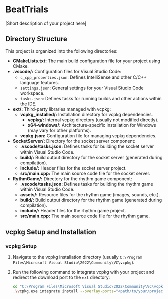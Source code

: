 # BeatTrials

[Short description of your project here]

## Directory Structure

This project is organized into the following directories:

* **CMakeLists.txt:** The main build configuration file for your project using CMake.
* **.vscode/:** Configuration files for Visual Studio Code:
    * `c_cpp_properties.json`: Defines IntelliSense and other C/C++ language features.
    * `settings.json`: General settings for your Visual Studio Code workspace.
    * `tasks.json`: Defines tasks for running builds and other actions within the IDE.
* **ext/:** Third-party libraries managed with vcpkg:
    * **vcpkg_installed/:** Installation directory for vcpkg dependencies.
        * **vcpkg/:** Internal vcpkg directory (usually not modified directly).
        * **x64-windows/:** Architecture-specific installation for Windows (may vary for other platforms).
    * **vcpkg.json:** Configuration file for managing vcpkg dependencies.
* **SocketServer/:** Directory for the socket server component:
    * **.vscode/tasks.json:** Defines tasks for building the socket server within Visual Studio Code.
    * **build/:** Build output directory for the socket server (generated during compilation).
    * **include/:** Header files for the socket server project.
    * **src/main.cpp:** The main source code file for the socket server.
* **RythmGame/:** Directory for the rhythm game component:
    * **.vscode/tasks.json:** Defines tasks for building the rhythm game within Visual Studio Code.
    * **assets/:** Resource files for the rhythm game (images, sounds, etc.).
    * **build/:** Build output directory for the rhythm game (generated during compilation).
    * **include/:** Header files for the rhythm game project.
    * **src/main.cpp:** The main source code file for the rhythm game.

## vcpkg Setup and Installation

### vcpkg Setup

1. Navigate to the vcpkg installation directory (usually `C:\Program Files\Microsoft Visual Studio\2022\Community\VC\vcpkg`).
2. Run the following command to integrate vcpkg with your project and redirect the download port to the `ext` directory:

   ```bash
   cd "C:\Program Files\Microsoft Visual Studio\2022\Community\VC\vcpkg"
   .\vcpkg.exe integrate install --overlay-ports="<path/to/your/project/ext>"
